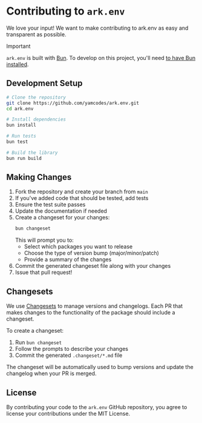 # Contributing to `ark.env`

We love your input! We want to make contributing to ark.env as easy and transparent as possible.

> [!IMPORTANT]
> `ark.env` is built with [Bun](https://bun.sh). To develop on this project, you'll need [to have Bun installed](https://bun.sh/docs/installation).

## Development Setup

```sh
# Clone the repository
git clone https://github.com/yamcodes/ark.env.git
cd ark.env

# Install dependencies
bun install

# Run tests
bun test

# Build the library
bun run build
```

## Making Changes

1. Fork the repository and create your branch from `main`
2. If you've added code that should be tested, add tests
3. Ensure the test suite passes
4. Update the documentation if needed
5. Create a changeset for your changes:
   ```sh
   bun changeset
   ```
   This will prompt you to:
   - Select which packages you want to release
   - Choose the type of version bump (major/minor/patch)
   - Provide a summary of the changes
6. Commit the generated changeset file along with your changes
7. Issue that pull request!

## Changesets

We use [Changesets](https://github.com/changesets/changesets) to manage versions and changelogs. Each PR that makes changes to the functionality of the package should include a changeset.

To create a changeset:
1. Run `bun changeset`
2. Follow the prompts to describe your changes
3. Commit the generated `.changeset/*.md` file

The changeset will be automatically used to bump versions and update the changelog when your PR is merged.

## License

By contributing your code to the `ark.env` GitHub repository, you agree to license your contributions under the MIT License.